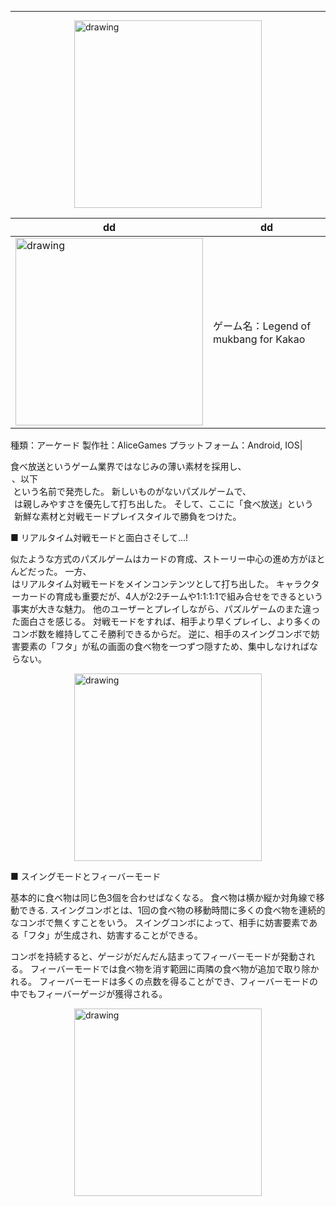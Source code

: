 
_ _ _

<img style="display: block; margin-left: auto; margin-right: auto;"  src="https://msh0411.github.io/assets/LegendOfMukbang_05.jpg" alt="drawing" width="300"/>

| dd | dd |
|--------|--------|
|<img style="display: block; margin-left: auto; margin-right: auto;"  src="https://msh0411.github.io/assets/LegendOfMukbang_05.jpg" alt="drawing" width="300"/>|ゲーム名：Legend of mukbang for Kakao
種類：アーケード
製作社：AliceGames
プラットフォーム：Android, IOS|

食べ放送というゲーム業界ではなじみの薄い素材を採用し、<Legend of mukbang for Kakao>、以下<Legend of mukbang>という名前で発売した。 新しいものがないパズルゲームで、<Legend of mukbang>は親しみやすさを優先して打ち出した。 そして、ここに「食べ放送」という新鮮な素材と対戦モードプレイスタイルで勝負をつけた。
  
■ リアルタイム対戦モードと面白さそして...!
  
似たような方式のパズルゲームはカードの育成、ストーリー中心の進め方がほとんどだった。 一方、<Legend of mukbang>はリアルタイム対戦モードをメインコンテンツとして打ち出した。 キャラクターカードの育成も重要だが、4人が2:2チームや1:1:1:1で組み合せをできるという事実が大きな魅力。 他のユーザーとプレイしながら、パズルゲームのまた違った面白さを感じる。 対戦モードをすれば、相手より早くプレイし、より多くのコンボ数を維持してこそ勝利できるからだ。 逆に、相手のスイングコンボで妨害要素の「フタ」が私の画面の食べ物を一つずつ隠すため、集中しなければならない。
  
<img style="display: block; margin-left: auto; margin-right: auto;"  src="https://msh0411.github.io/assets/LegendOfMukbang_07.jpg" alt="drawing" width="300"/>
  
■ スイングモードとフィーバーモード
  
基本的に食べ物は同じ色3個を合わせばなくなる。 食べ物は横か縦か対角線で移動できる. スイングコンボとは、1回の食べ物の移動時間に多くの食べ物を連続的なコンボで無くすことをいう。 スイングコンボによって、相手に妨害要素である「フタ」が生成され、妨害することができる。
  
コンボを持続すると、ゲージがだんだん詰まってフィーバーモードが発動される。 フィーバーモードでは食べ物を消す範囲に両隣の食べ物が追加で取り除かれる。 フィーバーモードは多くの点数を得ることができ、フィーバーモードの中でもフィーバーゲージが獲得される。
 
<img style="display: block; margin-left: auto; margin-right: auto;"  src="https://msh0411.github.io/assets/LegendOfMukbang_08.jpg" alt="drawing" width="300"/>
  
  
